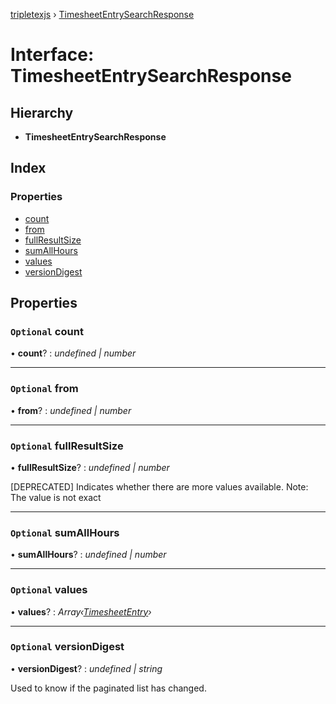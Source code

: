 [tripletexjs](../README.md) › [TimesheetEntrySearchResponse](timesheetentrysearchresponse.md)

# Interface: TimesheetEntrySearchResponse

## Hierarchy

* **TimesheetEntrySearchResponse**

## Index

### Properties

* [count](timesheetentrysearchresponse.md#optional-count)
* [from](timesheetentrysearchresponse.md#optional-from)
* [fullResultSize](timesheetentrysearchresponse.md#optional-fullresultsize)
* [sumAllHours](timesheetentrysearchresponse.md#optional-sumallhours)
* [values](timesheetentrysearchresponse.md#optional-values)
* [versionDigest](timesheetentrysearchresponse.md#optional-versiondigest)

## Properties

### `Optional` count

• **count**? : *undefined | number*

___

### `Optional` from

• **from**? : *undefined | number*

___

### `Optional` fullResultSize

• **fullResultSize**? : *undefined | number*

[DEPRECATED] Indicates whether there are more values available. Note: The value is not exact

___

### `Optional` sumAllHours

• **sumAllHours**? : *undefined | number*

___

### `Optional` values

• **values**? : *Array‹[TimesheetEntry](timesheetentry.md)›*

___

### `Optional` versionDigest

• **versionDigest**? : *undefined | string*

Used to know if the paginated list has changed.
